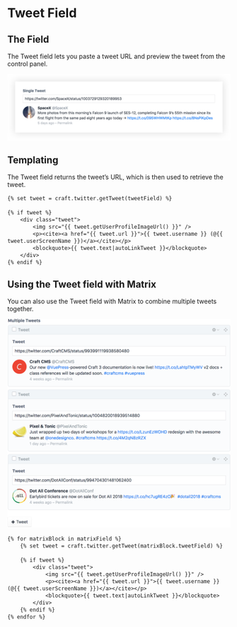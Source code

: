 # Tweet Field

## The Field
The Tweet field lets you paste a tweet URL and preview the tweet from the control panel.

<img src="./images/single-tweet@2x.png" title="The Tweet field" width="740" />

## Templating

The Tweet field returns the tweet’s URL, which is then used to retrieve the tweet. 

```twig
{% set tweet = craft.twitter.getTweet(tweetField) %}

{% if tweet %}
    <div class="tweet">
        <img src="{{ tweet.getUserProfileImageUrl() }}" />
        <p><cite><a href="{{ tweet.url }}">{{ tweet.username }} (@{{ tweet.userScreenName }})</a></cite></p>
        <blockquote>{{ tweet.text|autoLinkTweet }}</blockquote>
    </div>
{% endif %}
```

## Using the Tweet field with Matrix
You can also use the Tweet field with Matrix to combine multiple tweets together.

<img src="./images/multiple-tweets@2x.png" title="Using the Tweet field with Matrix" width="740" />

```twig
{% for matrixBlock in matrixField %}
    {% set tweet = craft.twitter.getTweet(matrixBlock.tweetField) %}

    {% if tweet %}
        <div class="tweet">
            <img src="{{ tweet.getUserProfileImageUrl() }}" />
            <p><cite><a href="{{ tweet.url }}">{{ tweet.username }} (@{{ tweet.userScreenName }})</a></cite></p>
            <blockquote>{{ tweet.text|autoLinkTweet }}</blockquote>
        </div>
    {% endif %}
{% endfor %}
```